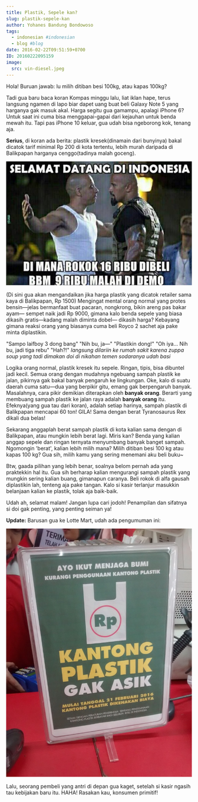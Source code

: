 ```yaml
---
title: Plastik, Sepele kan?
slug: plastik-sepele-kan
author: Yohanes Bandung Bondowoso
tags:
  - indonesian #indonesian
  - blog #blog
date: 2016-02-22T09:51:59+0700
ID: 20160222095159
image:
  src: vin-diesel.jpeg
---
```


Hola! Buruan jawab: lu milih ditiban besi 100kg, atau kapas 100kg?

Tadi gua baru baca koran Kompas minggu lalu, liat iklan hape, terus langsung ngamen di lapo biar dapet uang buat beli Galaxy Note 5 yang harganya gak masuk akal. Harga segitu gua gamampu, apalagi iPhone 6? Untuk saat ini cuma bisa menggapai-gapai dari kejauhan untuk benda mewah itu. Tapi pas iPhone 10 keluar, gua udah bisa ngeborong kok, tenang aja.

**Serius**, di koran ada berita: plastik kresek(dinamain dari bunyinya) bakal dicatok tarif minimal Rp 200 di kota tertentu, lebih murah daripada di Balikpapan harganya cenggo(tadinya malah goceng).

![](vin-diesel.jpeg "picture of Vin Diesel meme in Indonesian")

(Di sini gua akan mengandaikan jika harga plastik yang dicatok retailer sama kaya di Balikpapan, Rp 1500) Mengingat mental orang normal yang protes bensin—jelas bermanfaat buat pacaran, nongkrong, bikin areng pas bakar ayam— sempet naik jadi Rp 9000, gimana kalo benda sepele yang biasa dikasih gratis—kadang malah diminta dobel— dikasih harga? Kebayang gimana reaksi orang yang biasanya cuma beli Royco 2 sachet aja pake minta diplastikin.

"Sampo laifboy 3 dong bang"
"Nih bu, ja—"
"Plastikin dong!"
"Oh iya... Nih bu, jadi tiga rebu"
"Hah?!" *langsung dilariin ke rumah sakit karena zuppa soup yang tadi dimakan doi di nikahan temen sodaranya udah basi*

Logika orang normal, plastik kresek itu sepele. Ringan, tipis, bisa dibuntel jadi kecil. Semua orang dengan mudahnya ngebuang sampah plastik ke jalan, pikirnya gak bakal banyak pengaruh ke lingkungan. Oke, kalo di suatu daerah cuma satu—dua yang berpikir gitu, emang gak berpengaruh banyak. Masalahnya, cara pikir demikian diterapkan oleh **banyak orang**. Berarti yang membuang sampah plastik ke jalan raya adalah **banyak orang** itu. Efeknya(yang gua tau dari koran), adalah setiap harinya, sampah plastik di Balikpapan mencapai 60 ton! GILA! Sama dengan berat Tyranosaurus Rex dikali dua belas!

Sekarang anggaplah berat sampah plastik di kota kalian sama dengan di Balikpapan, atau mungkin lebih berat lagi. Miris kan? Benda yang kalian anggap sepele dan ringan ternyata menyumbang banyak banget sampah.
Ngomongin 'berat', kalian lebih milih mana? Milih ditiban besi 100 kg atau kapas 100 kg?
Gua sih, milih kamu yang sering menemani aku beli buku~

Btw, gaada pilihan yang lebih benar, soalnya belom pernah ada yang praktekkin hal itu. Gua sih berharap kalian mengurangi sampah plastik yang mungkin sering kalian buang, gimanapun caranya. Beli rokok di alfa gausah diplastikin lah, tenteng aja pake tangan. Kalo si kasir terlanjur masukkin belanjaan kalian ke plastik, tolak aja baik-baik.

Udah ah, selamat malam! Jangan lupa cari jodoh! Penampilan dan sifatnya si doi gak penting, yang penting seiman ya!

**Update:**
Barusan gua ke Lotte Mart, udah ada pengumuman ini:

![picture of plastic prohibition sign in Indonesian](plastik-disclaimer.jpeg "picture of plastic prohibition sign in Indonesian")

Lalu, seorang pembeli yang antri di depan gua kaget, setelah si kasir ngasih tau kebijakan baru itu. HAHA! Rasakan kau, konsumen primitif!